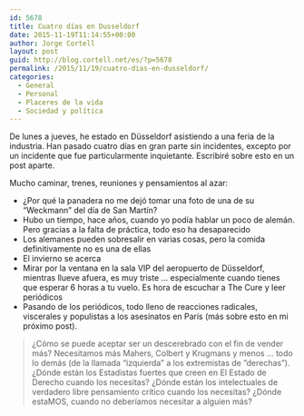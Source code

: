 ```yaml
---
id: 5678
title: Cuatro días en Dusseldorf
date: 2015-11-19T11:14:55+00:00
author: Jorge Cortell
layout: post
guid: http://blog.cortell.net/es/?p=5678
permalink: /2015/11/19/cuatro-dias-en-dusseldorf/
categories:
  - General
  - Personal
  - Placeres de la vida
  - Sociedad y polí­tica
---
```

De lunes a jueves, he estado en Düsseldorf asistiendo a una feria de la industria. Han pasado cuatro días en gran parte sin incidentes, excepto por un incidente que fue particularmente inquietante. Escribiré sobre esto en un post aparte.

Mucho caminar, trenes, reuniones y pensamientos al azar:

  * ¿Por qué la panadera no me dejó tomar una foto de una de su &#8220;Weckmann&#8221; del día de San Martín?
  * Hubo un tiempo, hace años, cuando yo podía hablar un poco de alemán. Pero gracias a la falta de práctica, todo eso ha desaparecido
  * Los alemanes pueden sobresalir en varias cosas, pero la comida definitivamente no es una de ellas
  * El invierno se acerca
  * Mirar por la ventana en la sala VIP del aeropuerto de Düsseldorf, mientras llueve afuera, es muy triste &#8230; especialmente cuando tienes que esperar 6 horas a tu vuelo. Es hora de escuchar a The Cure y leer periódicos
  * Pasando de los periódicos, todo lleno de reacciones radicales, viscerales y populistas a los asesinatos en París (más sobre esto en mi próximo post).

> ¿Cómo se puede aceptar ser un descerebrado con el fin de vender más? Necesitamos más Mahers, Colbert y Krugmans y menos &#8230; todo lo demás (de la llamada &#8220;izquierda&#8221; a los extremistas de ”derechas”). ¿Dónde están los Estadistas fuertes que creen en El Estado de Derecho cuando los necesitas? ¿Dónde están los intelectuales de verdadero libre pensamiento crítico cuando los necesitas? ¿Dónde estaMOS, cuando no deberíamos necesitar a alguien más?